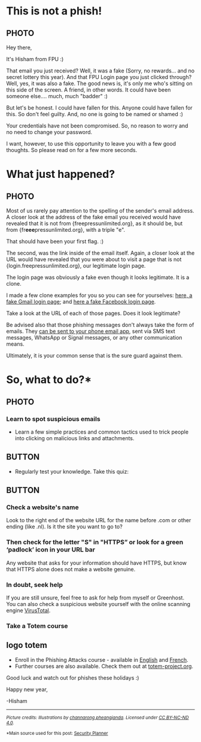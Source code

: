 # This is not a phish!
## PHOTO

Hey there,

It's Hisham from FPU :)

That email you just received? Well, it was a fake (Sorry, no rewards... and no secret lottery this year). And that FPU Login page you just clicked through? Well, yes, it was also a fake. The good news is, it's only me who's sitting on this side of the screen. A friend, in other words. It could have been someone else.... much, much "badder" :)

But let's be honest. I could have fallen for this. Anyone could have fallen for this. So don't feel guilty. And, no one is going to be named or shamed :)

Your credentials have not been compromised. So, no reason to worry and no need to change your password.

I want, however, to use this opportunity to leave you with a few good thoughts. So please read on for a few more seconds.

# What just happened?
## PHOTO

Most of us rarely pay attention to the spelling of the sender's email address. A closer look at the address of the fake email you received would have revealed that it is not from {freepressunlimited.org}, as it should be, but from {fr**eee**pressunlimited.org}, with a triple "e".

That should have been your first flag. :)

The second, was the link inside of the email itself. Again, a closer look at the URL would have revealed that you were about to visit a page that is not {login.freepressunlimited.org}, our legitimate login page. 

The login page was obviously a fake even though it looks legitimate. It is a clone.

I made a few clone examples for you so you can see for yourselves: <a href="https://almiraat.github.io/goFPU/Gmail.login/" target="_blank">here, a fake Gmail login page</a>; and <a href="https://almiraat.github.io/goFPU/Facebook/" target="_blank">here a fake Facebook login page</a>. 

Take a look at the URL of each of those pages. Does it look legitimate?


Be advised also that those phishing messages don't always take the form of emails. They <a href="https://www.nytimes.com/2017/09/14/technology/personaltech/spotting-the-phish-in-a-sea-of-email.html" target="_blank">can be sent to your phone email app</a>, sent via SMS text messages, WhatsApp or Signal messages, or any other communication means. 

Ultimately, it is your common sense that is the sure guard against them.

# So, what to do?*
## PHOTO

### Learn to spot suspicious emails
- Learn a few simple practices and common tactics used to trick people into clicking on malicious links and attachments.

## BUTTON

- Regularly test your knowledge. Take this quiz:
    
## BUTTON

### Check a website's name
Look to the right end of the website URL for the name before .com or other ending (like .nl). Is it the site you want to go to?

### Then check for the letter "S" in "HTTPS” or look for a green ‘padlock’ icon in your URL bar

Any website that asks for your information should have HTTPS, but know that HTTPS alone does not make a website genuine.

### In doubt, seek help

If you are still unsure, feel free to ask for help from myself or Greenhost. You can also check a suspicious website yourself with the online scanning engine <a href="https://www.virustotal.com/gui/home/url" target="_blank">VirusTotal</a>.

### Take a Totem course

## logo totem

- Enroll in the Phishing Attacks course - available in <a href="https://learn.totem-project.org/courses/course-v1:Totem+TP_PM_001+course/about" target="_blank">English</a> and <a href="https://learn.totem-project.org/courses/course-v1:Totem+TP_PM_FR001+cours/about" target="_blank">French</a>.
- Further courses are also available. Check them out at <a href="https://totem-project.org/" target="_blank">totem-project.org</a>.

Good luck and watch out for phishes these holidays :)

Happy new year,

-Hisham




-----------------------

   <small>*Picture credits: Illustrations by <a href="https://www.behance.net/ohm34171958" target="_blank">channarong pheangjanda</a>. Licensed under <a href="https://creativecommons.org/licenses/by-nc-nd/4.0/?ref=ccsearch&atype=rich" target="_blank">CC BY-NC-ND 4.0</a>.*</small>

   <small>*Main source used for this post: <a href="https://securityplanner.org/#/" target="_blank">Security Planner</a></small>

